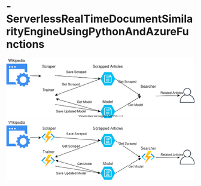 # -ServerlessRealTimeDocumentSimilarityEngineUsingPythonAndAzureFunctions

![Data Flow](./azure_data_flow.svg)
![Data Flow](./azure_data_flow.png)